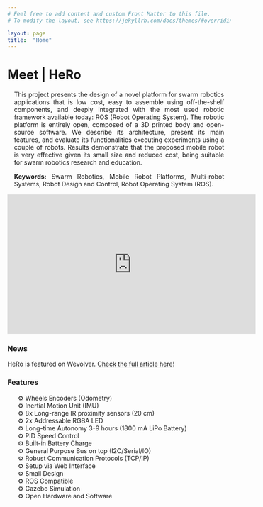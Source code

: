 ```yaml
---
# Feel free to add content and custom Front Matter to this file.
# To modify the layout, see https://jekyllrb.com/docs/themes/#overriding-theme-defaults

layout: page
title:  "Home"
---
```

<!-- Inserir texto em markdown para a página home -->

<h1>Meet | HeRo</h1>

<div style="margin: 15px; text-align: justify;">This project presents the design of a novel platform for swarm robotics applications that is low cost, easy to assemble using off-the-shelf components, and deeply integrated with the most used robotic framework available today: ROS (Robot Operating System). The robotic platform is entirely open, composed of a 3D printed body and open-source software. We describe its architecture, present its main features, and evaluate its functionalities executing experiments using a couple of robots. Results demonstrate that the proposed mobile robot is very effective given its small size and reduced cost, being suitable for swarm robotics research and education.</div>

<div style="margin: 15px; text-align: justify;">
<strong>Keywords:</strong> Swarm Robotics, Mobile Robot Platforms, Multi-robot Systems, Robot Design and Control, Robot Operating System (ROS).
</div>

<p align="center"><iframe width="560" height="315" src="https://www.youtube.com/embed/JQvuYeF24lY" title="YouTube video player" frameborder="0" allow="accelerometer; autoplay; clipboard-write; encrypted-media; gyroscope; picture-in-picture" allowfullscreen></iframe></p>

<!------------- News ------------->
<h3>News</h3>
HeRo is featured on Wevolver. <a href="[https://www.w3schools.com](https://www.wevolver.com/article/hero-20-an-ultra-low-cost-3d-printed-robotics-platform-could-open-swarm-robotics-experimentation-up-to-all)">Check the full article here!</a>


<!------------- Features ------------->
<h3>Features</h3>
 <ul class="fa-ul" style="list-style: none;">
    <li><span>&#9881;</span> Wheels Encoders (Odometry)</li>
    <li><span>&#9881;</span> Inertial Motion Unit (IMU)</li>
    <li><span>&#9881;</span> 8x Long-range IR proximity sensors (20 cm)</li>
    <li><span>&#9881;</span> 2x Addressable RGBA LED</li>
    <li><span>&#9881;</span> Long-time Autonomy 3-9 hours (1800 mA LiPo Battery)</li>
    <li><span>&#9881;</span> PID Speed Control</li>
    <li><span>&#9881;</span> Built-in Battery Charge</li>
    <li><span>&#9881;</span> General Purpose Bus on top (I2C/Serial/IO)</li>
    <li><span>&#9881;</span> Robust Communication Protocols (TCP/IP)</li>
    <li><span>&#9881;</span> Setup via Web Interface</li>
    <li><span>&#9881;</span> Small Design</li>
    <li><span>&#9881;</span> ROS Compatible</li>
    <li><span>&#9881;</span> Gazebo Simulation</li>
    <li><span>&#9881;</span> Open Hardware and Software</li>
 </ul> 

<!-- <h2>Requirements</h2>
 <p>The robot was designed so that it is easy to assemble and reproduce. To build and operate a robot, you need:</p>

 <ul class="fa-ul">
    <li><span class="fa-li"><i class="fa-solid fa-check-square"></i></span>Order some electronic components, motors, screws, etc...</li>
    <li><span class="fa-li"><i class="fa-solid fa-check-square"></i></span>Order PCB board;</li>
    <li><span class="fa-li"><i class="fa-solid fa-spinner fa-pulse"></i></span>Skills with soldering iron (SMD);</li>
    <li><span class="fa-li"><i class="fa-regular fa-square"></i></span>Programming practice (Arduino, ROS);</li>
 </ul> -->

